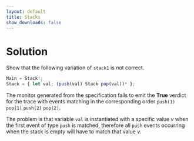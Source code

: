 ```yaml
---
layout: default
title: Stacks
show_downloads: false
---
```

# Solution

Show that the following variation of `stack1` is not correct. 
```js
Main = Stack!;
Stack = { let val; (push(val) Stack pop(val))* };
```
The monitor generated from the specification fails to emit the **True** verdict for the trace
with events matching in the corresponding order   `push(1)` `pop(1)` `push(2)` `pop(2)`. 

The problem is that variable `val` is instantiated with a specific value *v* when the first event of type `push` is matched, therefore
all `push` events occurring when the stack is empty will have to match that value *v*.  